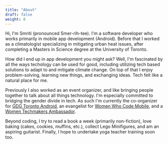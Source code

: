 ```yaml
---
title: "About"
draft: false
weight: 8
---
```


Hi, I'm Smriti (pronounced Smer-rih-tee). I'm a software developer who works primarily in mobile app development (Android). Before that I worked as a climatologist specializing in mitigating urban heat issues, after completing a Masters in Science degree at the University of Toronto. 

How did I end up in app development you might ask? Well, I'm fascinated by all the ways techology can be used for good, including utilizing tech based solutions to adapt to and mitigate climate change. On top of that I enjoy problem-solving, learning new things, and exchanging ideas. Tech felt like a natural place for me. 

Previously I also worked as an event organizer, and like bringing people together to talk about all things technology. I'm especially committed to bridging the gender divide in tech. As such I'm currently the co-organizer for [GDG Toronto Android](https://gdg.community.dev/gdg-toronto-android/), an evangelist for [Women Who Code Mobile](https://www.womenwhocode.com/mobile), and a [Women Techmakers Ambassador](https://www.womentechmakers.com/). 

Beyond coding, I try to read a book a week (primarily non-fiction), love baking (cakes, cookies, muffins, etc.), collect Lego Minifigures, and am an aspiring guitarist. Finally, I hope to undertake yoga teacher training soon too. 


